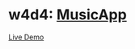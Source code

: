 # w4d4: [MusicApp][description]

[Live Demo](http://aa-musicapp.herokuapp.com)

[description]: https://github.com/appacademy/rails-curriculum/blob/master/projects/w4d4-music.md
